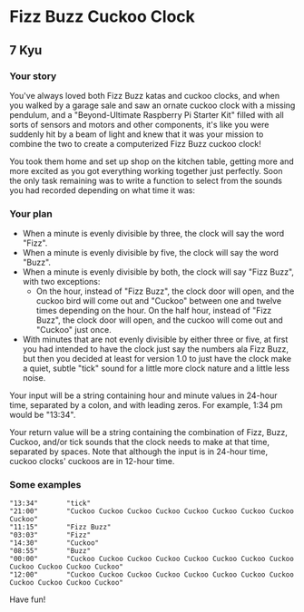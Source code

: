 # Fizz Buzz Cuckoo Clock
## 7 Kyu

### Your story

You've always loved both Fizz Buzz katas and cuckoo clocks, and when you walked by a garage sale and saw an ornate cuckoo clock with a missing pendulum, and a "Beyond-Ultimate Raspberry Pi Starter Kit" filled with all sorts of sensors and motors and other components, it's like you were suddenly hit by a beam of light and knew that it was your mission to combine the two to create a computerized Fizz Buzz cuckoo clock!

You took them home and set up shop on the kitchen table, getting more and more excited as you got everything working together just perfectly. Soon the only task remaining was to write a function to select from the sounds you had recorded depending on what time it was:

### Your plan

- When a minute is evenly divisible by three, the clock will say the word "Fizz".
- When a minute is evenly divisible by five, the clock will say the word "Buzz".
- When a minute is evenly divisible by both, the clock will say "Fizz Buzz", with two exceptions:
    - On the hour, instead of "Fizz Buzz", the clock door will open, and the cuckoo bird will come out and "Cuckoo" between one and twelve times depending on the hour.
     On the half hour, instead of "Fizz Buzz", the clock door will open, and the cuckoo will come out and "Cuckoo" just once.
- With minutes that are not evenly divisible by either three or five, at first you had intended to have the clock just say the numbers ala Fizz Buzz, but then you decided at least for version 1.0 to just have the clock make a quiet, subtle "tick" sound for a little more clock nature and a little less noise.

Your input will be a string containing hour and minute values in 24-hour time, separated by a colon, and with leading zeros. For example, 1:34 pm would be "13:34".

Your return value will be a string containing the combination of Fizz, Buzz, Cuckoo, and/or tick sounds that the clock needs to make at that time, separated by spaces. Note that although the input is in 24-hour time, cuckoo clocks' cuckoos are in 12-hour time.

### Some examples
```
"13:34"       "tick"
"21:00"       "Cuckoo Cuckoo Cuckoo Cuckoo Cuckoo Cuckoo Cuckoo Cuckoo Cuckoo"
"11:15"       "Fizz Buzz"
"03:03"       "Fizz"
"14:30"       "Cuckoo"
"08:55"       "Buzz"
"00:00"       "Cuckoo Cuckoo Cuckoo Cuckoo Cuckoo Cuckoo Cuckoo Cuckoo Cuckoo Cuckoo Cuckoo Cuckoo"
"12:00"       "Cuckoo Cuckoo Cuckoo Cuckoo Cuckoo Cuckoo Cuckoo Cuckoo Cuckoo Cuckoo Cuckoo Cuckoo"
```

Have fun!
